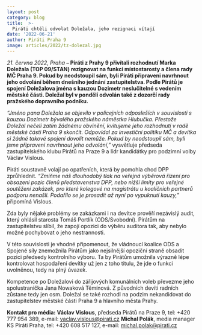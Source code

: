 ```yaml
---
layout: post
category: blog
title:  >-
  Piráti chtěli odvolat Doležala, jeho rezignaci vítají
date: '2022-06-21'
author: Piráti Praha 9
image: articles/2022/tz-dolezal.jpg
---
```

*21. června 2022, Praha* **– Piráti z Prahy 9 přivítali rozhodnutí Marka Doležala (TOP 09/STAN) rezignovat na funkci místostarosty a člena rady MČ Praha 9. Pokud by neodstoupil sám, byli Piráti připraveni navrhnout jeho odvolání během dnešního jednání zastupitelstva. Podle Pirátů je spojení Doležalova jména s kauzou Dozimetr neslučitelné s vedením městské části. Doležal byl v pondělí odvolán také z dozorčí rady pražského dopravního podniku.**

*“Jméno pana Doležala se objevilo v policejních odposleších v souvislosti s kauzou Dozimetr bývalého pražského náměstka Hlubučka. Přestože Doležal nečelí zatím žádnému obvinění, kvitujeme jeho rozhodnutí v radě městské části Praha 9 skončit. Odpovídal za investiční politiku MČ a devítka si žádné takové spojení dovolit nemůže. Pokud by neodstoupil sám, byli jsme připraveni navrhnout jeho odvolání,”* vysvětluje předseda zastupitelského klubu Pirátů na Praze 9 a lídr kandidátky pro podzimní volby Václav Vislous.

Piráti soustavně volají po opatřeních, která by pomohla chod DPP zprůhlednit. *“Zmiňme náš dlouhodobý tlak na veřejná výběrová řízení pro obsazení pozic členů představenstva DPP, nebo nižší limity pro veřejné soutěžení zakázek, pro které kolegové na magistrátu u koaličních partnerů podporu nenašli. Podařilo se je prosadit až nyní po vypuknutí kauzy,”* připomíná Vislous.

Zda byly nějaké problémy se zakázkami i na devítce prověří nezávislý audit, který ohlásil starosta Tomáš Portlík (ODS/Svobodní). Pirátům na zastupitelstvu slíbil, že zapojí opozici do výběru auditora tak, aby nebylo možné pochybovat o jeho nestrannosti.

V této souvislosti je vhodné připomenout, že vládnoucí koalice ODS a Spojené síly znemožnila Pirátům jako nejsilnější opoziční straně obsadit pozici předsedy kontrolního výboru. Ta by Pirátům umožnila výrazně lépe kontrolovat hospodaření devítky už jen z toho titulu, že jde o funkci uvolněnou, tedy na plný úvazek.

Kompetence po Doležalovi do zářijových komunálních voleb převezme jeho spolustranička Jana Nowaková Těmínová. Z původních devíti radních zůstane tedy jen osm. Doležal se také rozhodl na podzim nekandidovat do zastupitelstev městské části Praha 9 a hlavního města Prahy.
 
**Kontakt pro média:**
**Václav Vislous**, předseda Pirátů na Praze 9, tel: +420 777 954 389, e-mail: [vaclav.vislous@pirati.cz](mailto:vaclav.vislous@pirati.cz)
**Michal Polák**, media manager KS Piráti Praha, tel: +420 608 517 127, e-mail: [michal.polak@pirati.cz](mailto:michal.polak@pirati.cz)
